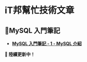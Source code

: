 # iT邦幫忙技術文章
## 🔹MySQL 入門筆記
- **[MySQL 入門筆記 - 1 - MySQL 介紹](https://ithelp.ithome.com.tw/articles/10369867)**

**🚀 陸續更新中！** 
